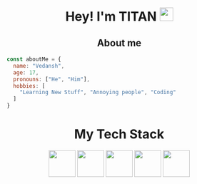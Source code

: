 <h1 align="center">Hey! I'm TITAN <img src="https://avatars.githubusercontent.com/u/80444511?s=400&u=f2b1e92e84d058d6b88d64d40b537fcd98ba5809&v=4" width="30px"></h1>

<h2 align="center">About me</h2>

```js
const aboutMe = {
  name: "Vedansh",
  age: 17,
  pronouns: ["He", "Him"],
  hobbies: [
    "Learning New Stuff", "Annoying people", "Coding"
  ]
}
```
<h1 align="center">My Tech Stack </></h1>

<div align="center" style="margin-right: 10px; margin-left: 10px; margin-top: 10px;">
  <img width="60px" height="60px" src="https://cdn.discordapp.com/attachments/743817386792058971/977169355106295828/unknown.png">
  <img width="60px" height="60px" src="https://cdn.discordapp.com/attachments/743817386792058971/977170631852449812/unknown.png">
  <img width="60px" height="60px" src="https://cdn.discordapp.com/attachments/743817386792058971/977170804909432872/unknown.png">
  <img width="60px" height="60px" src="https://cdn.discordapp.com/attachments/743817386792058971/977170944651055104/unknown.png">
  <img width="60px" height="60px" src="https://cdn.discordapp.com/attachments/743817386792058971/977171126411198484/unknown.png">
  
</div>

<!---
TITANxTCA/TITANxTCA is a ✨ special ✨ repository because its `README.md` (this file) appears on your GitHub profile.
You can click the Preview link to take a look at your changes.
--->
